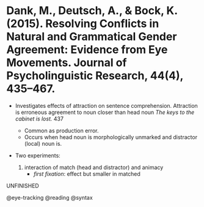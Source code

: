 # Dank, M., Deutsch, A., & Bock, K. (2015). Resolving Conflicts in Natural and Grammatical Gender Agreement: Evidence from Eye Movements. Journal of Psycholinguistic Research, 44(4), 435–467.

- Investigates effects of attraction on sentence comprehension. Attraction is erroneous agreement to noun closer than head noun *The keys to the cabinet is lost.* 437
  - Common as production error.
  - Occurs when head noun is morphologically unmarked and distractor (local) noun is.

- Two experiments:
  1. interaction of match (head and distractor) and animacy 
     - *first fixation*: effect but smaller in matched

UNFINISHED

@eye-tracking
@reading
@syntax
